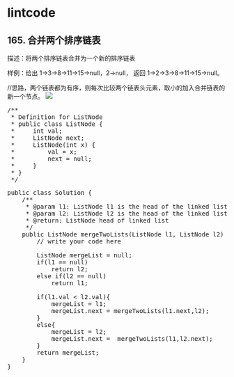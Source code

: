 # lintcode #
## 165. 合并两个排序链表 ##

描述：将两个排序链表合并为一个新的排序链表

样例：给出 1->3->8->11->15->null，2->null， 返回 1->2->3->8->11->15->null。

//思路，两个链表都为有序，则每次比较两个链表头元素，取小的加入合并链表的新一个节点。
![](https://i.imgur.com/w4EHJ5P.png)
<pre>
/**
 * Definition for ListNode
 * public class ListNode {
 *     int val;
 *     ListNode next;
 *     ListNode(int x) {
 *         val = x;
 *         next = null;
 *     }
 * }
 */</pre>
<pre>
public class Solution {
    /**
     * @param l1: ListNode l1 is the head of the linked list
     * @param l2: ListNode l2 is the head of the linked list
     * @return: ListNode head of linked list
     */
    public ListNode mergeTwoLists(ListNode l1, ListNode l2) {
        // write your code here
        
        ListNode mergeList = null;
        if(l1 == null)
            return l2;
        else if(l2 == null)
            return l1;
            
        if(l1.val < l2.val){
            mergeList = l1;
            mergeList.next = mergeTwoLists(l1.next,l2);
        }
        else{
            mergeList = l2;
            mergeList.next =  mergeTwoLists(l1,l2.next);
        }
        return mergeList;
    }
}</pre>